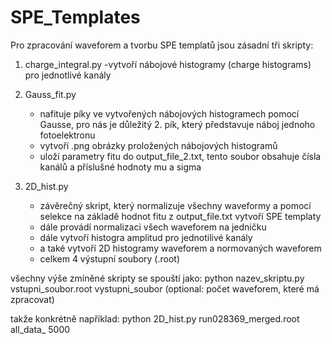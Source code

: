 # SPE_Templates

Pro zpracování waveforem a tvorbu SPE templatů jsou zásadní tři skripty:

1. charge_integral.py
    -vytvoří nábojové histogramy (charge histograms) pro jednotlivé kanály
   
3. Gauss_fit.py
    - nafituje píky ve vytvořených nábojových histogramech pomocí Gausse, pro nás je důležitý 2. pík, který představuje náboj jednoho fotoelektronu
    - vytvoří .png obrázky proložených nábojových histogramů
    - uloží parametry fitu do output_file_2.txt, tento soubor obsahuje čísla kanálů a příslušné hodnoty mu a sigma
      
4. 2D_hist.py
     - závěrečný skript, který normalizuje všechny waveformy a pomocí selekce na základě hodnot fitu z output_file.txt vytvoří SPE templaty
     - dále provádí normalizaci všech waveforem na jedničku
     - dále vytvoří histogra amplitud pro jednotilivé kanály
     - a také vytvoří 2D histogramy waveforem a normovaných waveforem
     - celkem 4 výstupní soubory (.root)

všechny výše zmíněné skripty se spouští jako:
python nazev_skriptu.py vstupni_soubor.root vystupni_soubor (optional: počet waveforem, které má zpracovat)

takže konkrétně například:
python 2D_hist.py run028369_merged.root all_data_ 5000        

